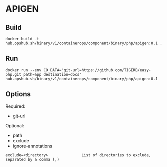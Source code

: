 # APIGEN

## Build

```shell
docker build -t hub.opshub.sh/binary/v1/containerops/component/binary/php/apigen:0.1 .
```

## Run

```shell
docker run --env CO_DATA="git-url=https://github.com/TIGERB/easy-php.git path=app destination=docs" hub.opshub.sh/binary/v1/containerops/component/binary/php/apigen:0.1
```

## Options

Required:

- git-url

Optional:

- path
- exclude
- ignore-annotations

```shell
exclude=<directory>               List of directories to exclude, separated by a comma (,)
```